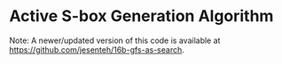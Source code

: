 # Active S-box Generation Algorithm

Note: A newer/updated version of this code is available at https://github.com/jesenteh/16b-gfs-as-search.
